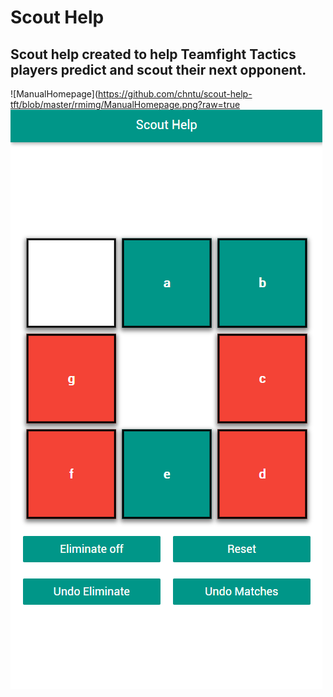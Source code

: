 # Scout Help
Scout help created to help Teamfight Tactics players predict and scout their next opponent.
---
![ManualHomepage](https://github.com/chntu/scout-help-tft/blob/master/rmimg/ManualHomepage.png?raw=true
![](https://github.com/chntu/scout-help-tft/blob/master/rmimg/manualScoutClicked.png?raw=true)
